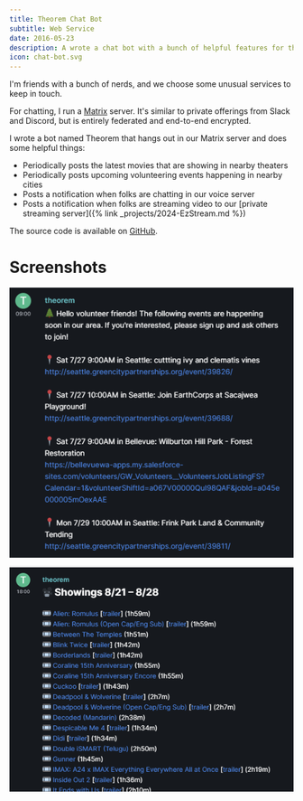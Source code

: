 ```yaml
---
title: Theorem Chat Bot
subtitle: Web Service
date: 2016-05-23
description: A wrote a chat bot with a bunch of helpful features for the group chat I use with my friends.
icon: chat-bot.svg
---
```


I'm friends with a bunch of nerds, and we choose some unusual services to keep
in touch.

For chatting, I run a [Matrix](https://matrix.org/) server. It's similar to
private offerings from Slack and Discord, but is entirely federated and
end-to-end encrypted.

I wrote a bot named Theorem that hangs out in our Matrix server and does some
helpful things:

 - Periodically posts the latest movies that are showing in nearby theaters
 - Periodically posts upcoming volunteering events happening in nearby cities
 - Posts a notification when folks are chatting in our voice server
 - Posts a notification when folks are streaming video to our
   [private streaming server]({% link _projects/2024-EzStream.md %})

The source code is available on
[GitHub](https://github.com/haydenmc/TheoremChatBot).

# Screenshots

![Screenshot of Theorem listing volunteering events](/assets/images/projects/2016-theorem-volunteering.png)

![Screenshot of Theorem listing upcoming theater showings](/assets/images/projects/2016-theorem-movies.png)